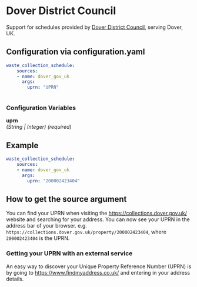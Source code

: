 # Dover District Council

Support for schedules provided by [Dover District Council](https://www.dover.gov.uk), serving Dover, UK.

## Configuration via configuration.yaml

```yaml
waste_collection_schedule:
    sources:
    - name: dover_gov_uk
      args:
        uprn: "UPRN"
        
```

### Configuration Variables

**uprn**  
*(String | Integer) (required)*

## Example

```yaml
waste_collection_schedule:
    sources:
    - name: dover_gov_uk
      args:
        uprn: "200002423404"        
```

## How to get the source argument

You can find your UPRN when visiting the <https://collections.dover.gov.uk/> website and searching for your address. You can now see your UPRN in the address bar of your browser. e.g. `https://collections.dover.gov.uk/property/200002423404`, where `200002423404` is the UPRN.

### Getting your UPRN with an external service

An easy way to discover your Unique Property Reference Number (UPRN) is by going to <https://www.findmyaddress.co.uk/> and entering in your address details.
